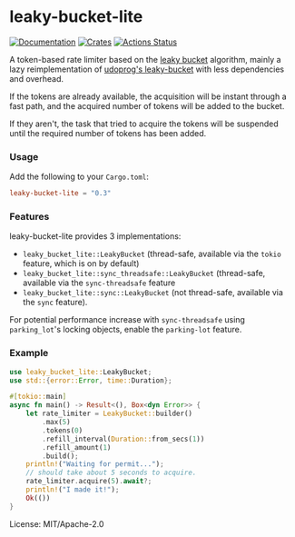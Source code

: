 # leaky-bucket-lite

[![Documentation](https://docs.rs/leaky-bucket-lite/badge.svg)](https://docs.rs/leaky-bucket-lite)
[![Crates](https://img.shields.io/crates/v/leaky-bucket-lite.svg)](https://crates.io/crates/leaky-bucket-lite)
[![Actions Status](https://github.com/Gelbpunkt/leaky-bucket-lite/workflows/Rust/badge.svg)](https://github.com/Gelbpunkt/leaky-bucket-lite/actions)

A token-based rate limiter based on the [leaky bucket] algorithm, mainly a lazy reimplementation of [udoprog's leaky-bucket] with less dependencies and overhead.

If the tokens are already available, the acquisition will be instant through
a fast path, and the acquired number of tokens will be added to the bucket.

If they aren't, the task that tried to acquire the tokens will be suspended
until the required number of tokens has been added.

### Usage

Add the following to your `Cargo.toml`:

```toml
leaky-bucket-lite = "0.3"
```

### Features

leaky-bucket-lite provides 3 implementations:

- `leaky_bucket_lite::LeakyBucket` (thread-safe, available via the `tokio` feature, which is on by default)
- `leaky_bucket_lite::sync_threadsafe::LeakyBucket` (thread-safe, available via the `sync-threadsafe` feature
- `leaky_bucket_lite::sync::LeakyBucket` (not thread-safe, available via the `sync` feature).

For potential performance increase with `sync-threadsafe` using `parking_lot`'s locking objects, enable the `parking-lot` feature.

### Example

```rust
use leaky_bucket_lite::LeakyBucket;
use std::{error::Error, time::Duration};

#[tokio::main]
async fn main() -> Result<(), Box<dyn Error>> {
    let rate_limiter = LeakyBucket::builder()
        .max(5)
        .tokens(0)
        .refill_interval(Duration::from_secs(1))
        .refill_amount(1)
        .build();
    println!("Waiting for permit...");
    // should take about 5 seconds to acquire.
    rate_limiter.acquire(5).await?;
    println!("I made it!");
    Ok(())
}
```

[leaky bucket]: https://en.wikipedia.org/wiki/Leaky_bucket
[udoprog's leaky-bucket]: https://github.com/udoprog/leaky-bucket

License: MIT/Apache-2.0
